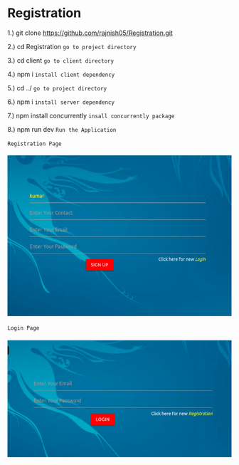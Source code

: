 # Registration

1.) git clone https://github.com/rajnish05/Registration.git

2.) cd Registration `go to project directory`

3.) cd client `go to client directory`

4.) npm i `install client dependency`

5.) cd ../ `go to project directory`

6.) npm i `install server dependency`

7.) npm install concurrently `insall concurrently package`

8.) npm run dev `Run the Application`

`Registration Page`  <br/><br/>
<img src = 'https://github.com/rajnish05/Registration/blob/master/client/public/image/registraion.png' alt = 'Registration' />

`Login Page`  <br/><br/>
<img src = 'https://github.com/rajnish05/Registration/blob/master/client/public/image/login.png' alt = 'Login' />
